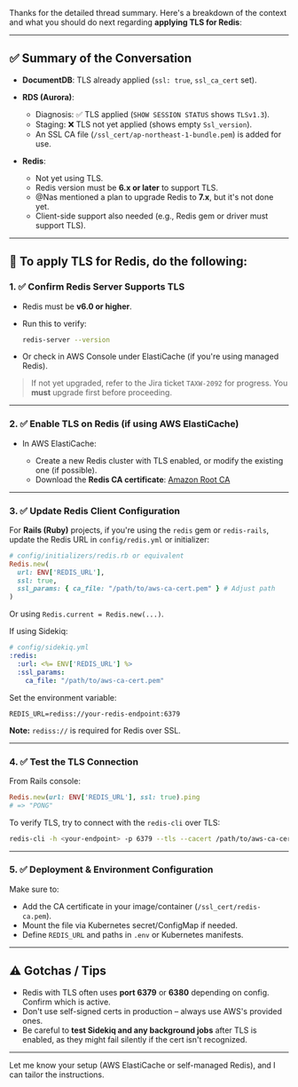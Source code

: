 Thanks for the detailed thread summary. Here's a breakdown of the context and what you should do next regarding **applying TLS for Redis**:

---

## ✅ **Summary of the Conversation**

* **DocumentDB**: TLS already applied (`ssl: true`, `ssl_ca_cert` set).
* **RDS (Aurora)**:

  * Diagnosis: ✅ TLS applied (`SHOW SESSION STATUS` shows `TLSv1.3`).
  * Staging: ❌ TLS not yet applied (shows empty `Ssl_version`).
  * An SSL CA file (`/ssl_cert/ap-northeast-1-bundle.pem`) is added for use.
* **Redis**:

  * Not yet using TLS.
  * Redis version must be **6.x or later** to support TLS.
  * @Nas mentioned a plan to upgrade Redis to **7.x**, but it's not done yet.
  * Client-side support also needed (e.g., Redis gem or driver must support TLS).

---

## 📌 **To apply TLS for Redis, do the following:**

### 1. ✅ **Confirm Redis Server Supports TLS**

* Redis must be **v6.0 or higher**.
* Run this to verify:

  ```bash
  redis-server --version
  ```
* Or check in AWS Console under ElastiCache (if you're using managed Redis).

> If not yet upgraded, refer to the Jira ticket `TAXW-2092` for progress. You **must** upgrade first before proceeding.

---

### 2. ✅ **Enable TLS on Redis (if using AWS ElastiCache)**

* In AWS ElastiCache:

  * Create a new Redis cluster with TLS enabled, or modify the existing one (if possible).
  * Download the **Redis CA certificate**: [Amazon Root CA](https://docs.aws.amazon.com/AmazonElastiCache/latest/red-ug/TLS.html#TLS-certs)

---

### 3. ✅ **Update Redis Client Configuration**

For **Rails (Ruby)** projects, if you're using the `redis` gem or `redis-rails`, update the Redis URL in `config/redis.yml` or initializer:

```ruby
# config/initializers/redis.rb or equivalent
Redis.new(
  url: ENV['REDIS_URL'],
  ssl: true,
  ssl_params: { ca_file: "/path/to/aws-ca-cert.pem" } # Adjust path
)
```

Or using `Redis.current = Redis.new(...)`.

If using Sidekiq:

```yaml
# config/sidekiq.yml
:redis:
  :url: <%= ENV['REDIS_URL'] %>
  :ssl_params:
    ca_file: "/path/to/aws-ca-cert.pem"
```

Set the environment variable:

```env
REDIS_URL=rediss://your-redis-endpoint:6379
```

**Note:** `rediss://` is required for Redis over SSL.

---

### 4. ✅ **Test the TLS Connection**

From Rails console:

```ruby
Redis.new(url: ENV['REDIS_URL'], ssl: true).ping
# => "PONG"
```

To verify TLS, try to connect with the `redis-cli` over TLS:

```bash
redis-cli -h <your-endpoint> -p 6379 --tls --cacert /path/to/aws-ca-cert.pem
```

---

### 5. ✅ **Deployment & Environment Configuration**

Make sure to:

* Add the CA certificate in your image/container (`/ssl_cert/redis-ca.pem`).
* Mount the file via Kubernetes secret/ConfigMap if needed.
* Define `REDIS_URL` and paths in `.env` or Kubernetes manifests.

---

## ⚠️ Gotchas / Tips

* Redis with TLS often uses **port 6379** or **6380** depending on config. Confirm which is active.
* Don't use self-signed certs in production – always use AWS's provided ones.
* Be careful to **test Sidekiq and any background jobs** after TLS is enabled, as they might fail silently if the cert isn't recognized.

---

Let me know your setup (AWS ElastiCache or self-managed Redis), and I can tailor the instructions.
